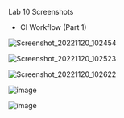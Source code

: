 Lab 10 Screenshots

- CI Workflow (Part 1)

![Screenshot_20221120_102454](https://user-images.githubusercontent.com/42878755/202980598-207a35d8-bf71-447b-b260-7d9def554fbc.png)

![Screenshot_20221120_102523](https://user-images.githubusercontent.com/42878755/202980618-6b9293c7-c375-4d6e-9f37-e6f3831a5666.png)

![Screenshot_20221120_102622](https://user-images.githubusercontent.com/42878755/202980653-47e479ce-c4e0-4971-8002-ef6efc5550cb.png)

![image](https://user-images.githubusercontent.com/42878755/202980959-2e19b084-5581-42f3-b0a2-3006eefc9244.png)

![image](https://user-images.githubusercontent.com/42878755/202980452-954f5d27-e53c-4610-a3c3-2037390f2fc2.png)


